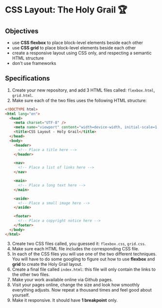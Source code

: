 # CSS Layout: The Holy Grail 🏆

## Objectives

- use **CSS flexbox** to place block-level elements beside each other
- use **CSS grid** to place block-level elements beside each other
- create a responsive layout using CSS only, and respecting a semantic HTML structure
- don't use frameworks

## Specifications

1. Create your new repository, and add 3 HTML files called: `flexbox.html`, `grid.html`.
2. Make sure each of the two files uses the following HTML structure:

```html
<!DOCTYPE html>
<html lang="en">
  <head>
    <meta charset="UTF-8" />
    <meta name="viewport" content="width=device-width, initial-scale=1.0" />
    <title>CSS Layout - Holy Grail</title>
  </head>
  <body>
    <header>
      <!-- Place a title here -->
    </header>

    <nav>
      <!-- Place a list of links here -->
    </nav>

    <main>
      <!-- Place a long text here -->
    </main>

    <aside>
      <!-- Place a small image here -->
    </aside>

    <footer>
      <!-- Place a copyright notice here -->
    </footer>
  </body>
</html>
```

3. Create two CSS files called, you guessed it: `flexbox.css`, `grid.css`.
4. Make sure each HTML file includes the corresponding CSS file.
5. In each of the CSS files you will use one of the two different techniques. You will have to do some googling to figure out how to use **flexbox** and **grid** to create the Holy Grail layout.
6. Create a final file called `index.html`: this file will only contain the links to the other two files.
7. Make your work available online via Github pages.
8. Visit your pages online, change the size and look how smoothly everything adjusts. Now repeat a thousand times and feel good about yourself.
9. Make it responsive. It should have **1 breakpoint** only.

